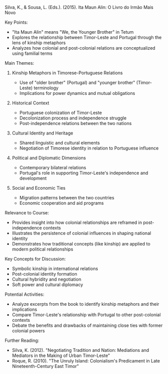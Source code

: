 Silva, K., & Sousa, L. (Eds.). (2015). Ita Maun Alin: O Livro do Irmão Mais Novo

Key Points:
- "Ita Maun Alin" means "We, the Younger Brother" in Tetum
- Explores the relationship between Timor-Leste and Portugal through the lens of kinship metaphors
- Analyzes how colonial and post-colonial relations are conceptualized using familial terms

Main Themes:
1. Kinship Metaphors in Timorese-Portuguese Relations
   - Use of "older brother" (Portugal) and "younger brother" (Timor-Leste) terminology
   - Implications for power dynamics and mutual obligations

2. Historical Context
   - Portuguese colonization of Timor-Leste
   - Decolonization process and independence struggle
   - Post-independence relations between the two nations

3. Cultural Identity and Heritage
   - Shared linguistic and cultural elements
   - Negotiation of Timorese identity in relation to Portuguese influence

4. Political and Diplomatic Dimensions
   - Contemporary bilateral relations
   - Portugal's role in supporting Timor-Leste's independence and development

5. Social and Economic Ties
   - Migration patterns between the two countries
   - Economic cooperation and aid programs

Relevance to Course:
- Provides insight into how colonial relationships are reframed in post-independence contexts
- Illustrates the persistence of colonial influences in shaping national identity
- Demonstrates how traditional concepts (like kinship) are applied to modern political relationships

Key Concepts for Discussion:
- Symbolic kinship in international relations
- Post-colonial identity formation
- Cultural hybridity and negotiation
- Soft power and cultural diplomacy

Potential Activities:
- Analyze excerpts from the book to identify kinship metaphors and their implications
- Compare Timor-Leste's relationship with Portugal to other post-colonial contexts
- Debate the benefits and drawbacks of maintaining close ties with former colonial powers

Further Reading:
- Silva, K. (2012). "Negotiating Tradition and Nation: Mediations and Mediators in the Making of Urban Timor-Leste"
- Roque, R. (2010). "The Unruly Island: Colonialism's Predicament in Late Nineteenth-Century East Timor"